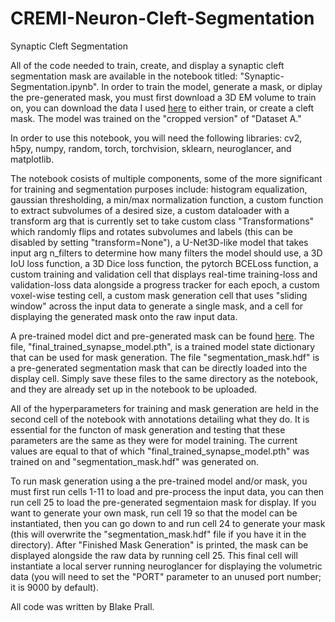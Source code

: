 # CREMI-Neuron-Cleft-Segmentation
Synaptic Cleft Segmentation

All of the code needed to train, create, and display a synaptic cleft segmentation mask are available in the notebook titled: "Synaptic-Segmentation.ipynb". In order to train the model, generate a mask, or diplay the pre-generated mask, you must first download a 3D EM volume to train on, you can download the data I used [here](https://cremi.org/data/) to either train, or create a cleft mask. The model was trained on the "cropped version" of "Dataset A."

In order to use this notebook, you will need the following libraries: cv2, h5py, numpy, random, torch, torchvision, sklearn, neuroglancer, and matplotlib.

The notebook cosists of multiple components, some of the more significant for training and segmentation purposes include: histogram equalization, gaussian thresholding, a min/max normalization function, a custom function to extract subvolumes of a desired size, a custom dataloader with a transform arg that is currently set to take custom class "Transformations" which randomly flips and rotates subvolumes and labels (this can be disabled by setting "transform=None"), a U-Net3D-like model that takes input arg n_filters to determine how many filters the model should use, a 3D IoU loss function, a 3D Dice loss function, the pytorch BCELoss function, a custom training and validation cell that displays real-time training-loss and validation-loss data alongside a progress tracker for each epoch, a custom voxel-wise testing cell, a custom mask generation cell that uses "sliding window" across the input data to generate a single mask, and a cell for displaying the generated mask onto the raw input data. 

A pre-trained model dict and pre-generated mask can be found [here](https://drive.google.com/drive/folders/1ML912JIxkp9qZ_mLMdHyseDSaqw0EPec?usp=share_link). The file, "final_trained_synapse_model.pth", is a trained model state dictionary that can be used for mask generation. The file "segmentation_mask.hdf" is a pre-generated segmentation mask that can be directly loaded into the display cell. Simply save these files to the same directory as the notebook, and they are already set up in the notebook to be uploaded.

All of the hyperparameters for training and mask generation are held in the second cell of the notebook with annotations detailing what they do. It is essential for the functon of mask generation and testing that these parameters are the same as they were for model training. The current values are equal to that of which "final_trained_synapse_model.pth" was trained on and "segmentation_mask.hdf" was generated on.

To run mask generation using a the pre-trained model and/or mask, you must first run cells 1-11 to load and pre-process the input data, you can then run cell 25 to load the pre-generated segmentaion mask for display. If you want to generate your own mask, run cell 19 so that the model can be instantiated, then you can go down to and run cell 24 to generate your mask (this will overwrite the "segmentation_mask.hdf" file if you have it in the directory). After "Finished Mask Generation" is printed, the mask can be displayed alongside the raw data by running cell 25. This final cell will instantiate a local server running neuroglancer for displaying the volumetric data (you will need to set the "PORT" parameter to an unused port number; it is 9000 by default).

All code was written by Blake Prall.
